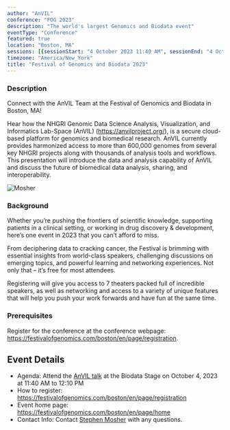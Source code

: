 ```yaml
---
author: "AnVIL"
conference: "FOG 2023"
description: "The world's largest Genomics and Biodata event"
eventType: "Conference"
featured: true
location: "Boston, MA"
sessions: [{sessionStart: "4 October 2023 11:40 AM", sessionEnd: "4 October 2023 12:10 PM"}]
timezone: "America/New_York"
title: "Festival of Genomics and Biodata 2023"
---
```


<event-hero></event-hero>

### Description

Connect with the AnVIL Team at the Festival of Genomics and Biodata in Boston, MA!

Hear how the NHGRI Genomic Data Science Analysis, Visualization, and Informatics Lab-Space (AnVIL) (https://anvilproject.org/), is a secure cloud-based platform for genomics and biomedical research. AnVIL currently provides harmonized access to more than 600,000 genomes from several key NHGRI projects along with thousands of analysis tools and workflows. This presentation will introduce the data and analysis capability of AnVIL and discuss the future of biomedical data analysis, sharing, and interoperability.

![Mosher](https://github.com/anvilproject/anvil-portal/assets/80000074/9aaa2e4c-fb43-444c-bcfc-6a37a4c10a34)

### Background

Whether you’re pushing the frontiers of scientific knowledge, supporting patients in a clinical setting, or working in drug discovery & development, here’s one event in 2023 that you can’t afford to miss.

From deciphering data to cracking cancer, the Festival is brimming with essential insights from world-class speakers, challenging discussions on emerging topics, and powerful learning and networking experiences. Not only that – it’s free for most attendees.

Registering will give you access to 7 theaters packed full of incredible speakers, as well as networking and access to a variety of unique features that will help you push your work forwards and have fun at the same time.

### Prerequisites

Register for the conference at the conference webpage: https://festivalofgenomics.com/boston/en/page/registration.

## Event Details

- Agenda: Attend the [AnVIL talk](https://connect.frontlinegenomics.com/widget/event/festival-of-genomics-and-biodata-boston/planning/UGxhbm5pbmdfMTI2NTY2Nw==.) at the Biodata Stage on October 4, 2023 at 11:40 AM to 12:10 PM 
- How to register: https://festivalofgenomics.com/boston/en/page/registration
- Event home page: https://festivalofgenomics.com/boston/en/page/home
- Contact Info: Contact [Stephen Mosher](mailto:stephen.mosher@jhu.edu) with any questions.